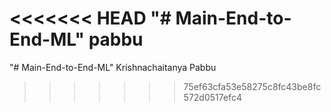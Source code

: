 <<<<<<< HEAD
"# Main-End-to-End-ML" pabbu
=======
"# Main-End-to-End-ML" 
Krishnachaitanya Pabbu
>>>>>>> 75ef63cfa53e58275c8fc43be8fc572d0517efc4
